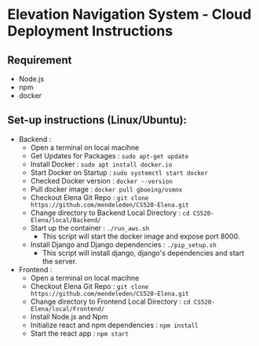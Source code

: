 # Elevation Navigation System - Cloud Deployment Instructions


## Requirement
 - Node.js
 - npm
 - docker


## Set-up instructions (Linux/Ubuntu):
  * Backend :
    * Open a terminal on local macihne 
    * Get Updates for Packages : `sudo apt-get update`
    * Install Docker : `sudo apt install docker.io`
    * Start Docker on Startup : `sudo systemctl start docker`
    * Checked Docker version : `docker --version`
    * Pull docker image : `docker pull gboeing/osmnx`
    * Checkout Elena Git Repo : `git clone https://github.com/mendeleden/CS520-Elena.git`
    * Change directory to Backend Local Directory : `cd CS520-Elena/local/Backend/`
    * Start up the container : `./run_aws.sh`
      * This script will start the docker image and expose port 8000.
    * Install Django and Django dependencies : `./pip_setup.sh`
      * This script will install django, django's dependencies and start the server.
  * Frontend : 
    * Open a terminal on local macihne 
    * Checkout Elena Git Repo : `git clone https://github.com/mendeleden/CS520-Elena.git`
    * Change directory to Frontend Local Directory : `cd CS520-Elena/local/Frontend/`
    * Install Node.js and Npm
    * Initialize react and npm dependencies : `npm install`
    * Start the react app : `npm start`

